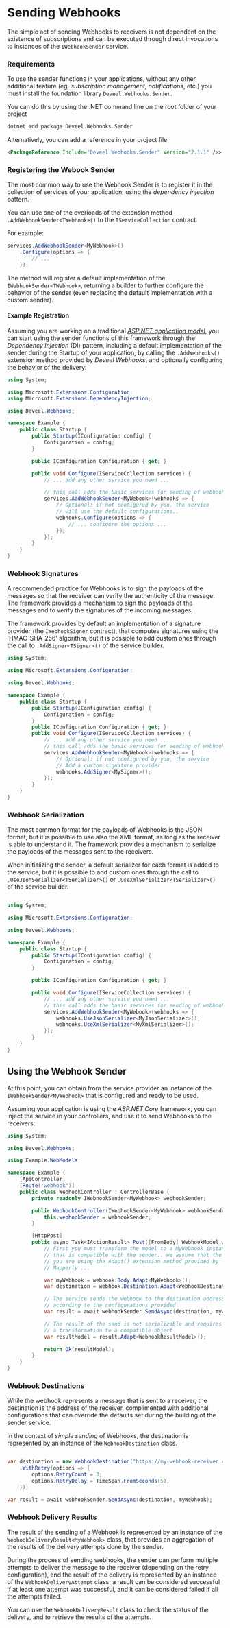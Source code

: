 # Sending Webhooks

The simple act of sending Webhooks to receivers is not dependent on the existence of subscriptions and can be executed through direct invocations to instances of the `IWebhookSender` service.

### Requirements

To use the sender functions in your applications, without any other additional feature (eg. _subscription management_, _notifications_, etc.) you must install the foundation library `Deveel.Webhooks.Sender`.

You can do this by using the .NET command line on the root folder of your project

```bash
dotnet add package Deveel.Webhooks.Sender
```

Alternatively, you can add a reference in your project file

```xml
<PackageReference Include="Deveel.Webhooks.Sender" Version="2.1.1" />>
```

### Registering the Webook Sender

The most common way to use the Webhook Sender is to register it in the collection of services of your application, using the _dependency injection_ pattern.

You can use one of the overloads of the extension method `.AddWebhookSender<TWebhook>()` to the `IServiceCollection` contract.

For example:

```csharp
services.AddWebhookSender<MyWebhook>()
    .Configure(options => {
        // ...
    });
```

The method will register a default implementation of the `IWebhookSender<TWebhook>`, returning a builder to further configure the behavior of the sender (even replacing the default implementation with a custom sender).

#### Example Registration

Assuming you are working on a traditional [_ASP.NET application model_](https://docs.microsoft.com/en-us/aspnet/core/fundamentals/?view=aspnetcore-6.0\&tabs=windows), you can start using the sender functions of this framework through the _Dependency Injection_ (DI) pattern, including a default implementation of the sender during the Startup of your application, by calling the `.AddWebhooks()` extension method provided by _Deveel Webhooks_, and optionally configuring the behavior of the delivery:

```csharp
using System;

using Microsoft.Extensions.Configuration;
using Microsoft.Extensions.DependencyInjection;

using Deveel.Webhooks;

namespace Example {
    public class Startup {
        public Startup(IConfiguration config) {
            Configuration = config;
        }

        public IConfiguration Configuration { get; }

        public void Configure(IServiceCollection services) {
            // ... add any other service you need ...

            // this call adds the basic services for sending of webhooks
            services.AddWebhookSender<MyWebook>(webhooks => {
                // Optional: if not configured by you, the service
                // will use the default configurations..
                webhooks.Configure(options => {
                    // ... configure the options ...
                });
            });
        }
    }
}

```

### Webhook Signatures

A recommended practice for Webhooks is to sign the payloads of the messages so that the receiver can verify the authenticity of the message. The framework provides a mechanism to sign the payloads of the messages and to verify the signatures of the incoming messages.

The framework provides by default an implementation of a signature provider (the `IWebhookSigner` contract), that computes signatures using the 'HMAC-SHA-256' algorithm, but it is possible to add custom ones through the call to `.AddSigner<TSigner>()` of the service builder.

```csharp
using System;

using Microsoft.Extensions.Configuration;

using Deveel.Webhooks;

namespace Example {
	public class Startup {
		public Startup(IConfiguration config) {
			Configuration = config;
		}
		public IConfiguration Configuration { get; }
		public void Configure(IServiceCollection services) {
			// ... add any other service you need ...
			// this call adds the basic services for sending of webhooks
			services.AddWebhookSender<MyWebook>(webhooks => {
				// Optional: if not configured by you, the service
				// Add a custom signature provider
				webhooks.AddSigner<MySigner>();
			});
		}
	}
}
```

### Webhook Serialization

The most common format for the payloads of Webhooks is the JSON format, but it is possible to use also the XML format, as long as the receiver is able to understand it. The framework provides a mechanism to serialize the payloads of the messages sent to the receivers.

When initializing the sender, a default serializer for each format is added to the service, but it is possible to add custom ones through the call to `.UseJsonSerializer<TSerializer>()` or `.UseXmlSerializer<TSerializer>()` of the service builder.

```csharp

using System;

using Microsoft.Extensions.Configuration;

using Deveel.Webhooks;

namespace Example {
	public class Startup {
		public Startup(IConfiguration config) {
			Configuration = config;
		}

		public IConfiguration Configuration { get; }

		public void Configure(IServiceCollection services) {
			// ... add any other service you need ...
			// this call adds the basic services for sending of webhooks
			services.AddWebhookSender<MyWebook>(webhooks => {
				webhooks.UseJsonSerializer<MyJsonSerializer>();
				webhooks.UseXmlSerializer<MyXmlSerializer>();
			});
		}
	}
}
```

## Using the Webhook Sender

At this point, you can obtain from the service provider an instance of the `IWebhookSender<MyWebhook>` that is configured and ready to be used.

Assuming your application is using the _ASP.NET Core_ framework, you can inject the service in your controllers, and use it to send Webhooks to the receivers:

```csharp
using System;

using Deveel.Webhooks;

using Example.WebModels;

namespace Example {
    [ApiController]
    [Route("webhook")]
    public class WebhookController : ControllerBase {
        private readonly IWebhookSender<MyWebhook> webhookSender;

        public WebhookController(IWebhookSender<MyWebhook> webhookSender) {
            this.webhookSender = webhookSender;
        }

        [HttpPost]
        public async Task<IActionResult> Post([FromBody] WebhookModel webhook) {
            // First you must transform the model to a MyWebhook instance
            // that is compatible with the sender.. we assume that the
            // you are using the Adapt() extension method provided by
            // Mapperly ...

            var myWebhook = webhook.Body.Adapt<MyWebhook>();
            var destination = webhook.Destination.Adapt<WebhookDestination>();

            // The service sends the webhook to the destination address
            // according to the configurations provided
            var result = await webhookSender.SendAsync(destination, myWebhook, HttpContext.RequestAborted);

            // The result of the send is not serializable and requires
            // a transformation to a compatible object
            var resultModel = result.Adapt<WebhookResultModel>();

            return Ok(resultModel);
        }
    }
}

```

### Webhook Destinations

While the webhook represents a message that is sent to a receiver, the destination is the address of the receiver, complimented with additional configurations that can override the defaults set during the building of the sender service.

In the context of _simple sending_ of Webhooks, the destination is represented by an instance of the `WebhookDestination` class.

```csharp

var destination = new WebhookDestination("https://my-webhook-receiver.com/events/webhooks")
    .WithRetry(options => {
        options.RetryCount = 3;
		options.RetryDelay = TimeSpan.FromSeconds(5);
    });

var result = await webhookSender.SendAsync(destination, myWebhook);

```

### Webhook Delivery Results

The result of the sending of a Webhook is represented by an instance of the `WebhookDeliveryResult<MyWebhook>` class, that provides an aggregation of the results of the delivery attempts done by the sender.

During the process of sending webhooks, the sender can perform multiple attempts to deliver the message to the receiver (depending on the retry configuration), and the result of the delivery is represented by an instance of the `WebhookDeliveryAttempt` class: a result can be considered successful if at least one attempt was successful, and it can be considered failed if all the attempts failed.

You can use the `WebhookDeliveryResult` class to check the status of the delivery, and to retrieve the results of the attempts.
